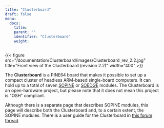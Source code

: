 ```yaml
---
title: "Clusterboard"
draft: false
menu:
  docs:
    title:
    parent: ""
    identifier: "Clusterboard"
    weight: 
---
```


{{< figure src="/documentation/Clusterboard/images/Clusterboard_rev_2.2.jpg" title="Front view of the Clusterboard (revision 2.2)" width="400" >}}

The **Clusterboard** is a PINE64 board that makes it possible to set up a compact cluster of headless ARM-based single-board computers. It can hold up to a total of seven [SOPINE](/documentation/SOPINE) or [SOEDGE](/documentation/SOEDGE) modules. The Clusterboard is an open-hardware project, but please note that it does not mean this project is "OSH" compliant.

Although there is a separate page that describes SOPINE modules, this page will describe both the Clusterboard and, to a certain extent, the SOPINE modules. There is a user guide for the Clusterboard in [this forum thread](https://forum.pine64.org/showthread.php?tid=7077).
